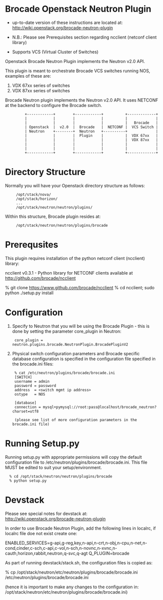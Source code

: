 Brocade Openstack Neutron Plugin
================================

* up-to-date version of these instructions are located at:
  http://wiki.openstack.org/brocade-neutron-plugin

* N.B.: Please see Prerequisites section  regarding ncclient (netconf client library)

* Supports VCS (Virtual Cluster of Switches)


Openstack Brocade Neutron Plugin implements the Neutron v2.0 API.

This plugin is meant to orchestrate Brocade VCS switches running NOS, examples of these are:

   1. VDX 67xx series of switches
   2. VDX 87xx series of switches

Brocade Neutron plugin implements the Neutron v2.0 API. It uses NETCONF at the backend
to configure the Brocade switch.

             +------------+        +------------+          +-------------+
             |            |        |            |          |             |
             |            |        |            |          |   Brocade   |
             | Openstack  |  v2.0  |  Brocade   |  NETCONF |  VCS Switch |
             | Neutron    +--------+  Neutron   +----------+             |
             |            |        |  Plugin    |          |  VDX 67xx   |
             |            |        |            |          |  VDX 87xx   |
             |            |        |            |          |             |
             |            |        |            |          |             |
             +------------+        +------------+          +-------------+


Directory Structure
===================

Normally you will have your Openstack directory structure as follows:

         /opt/stack/nova/
         /opt/stack/horizon/
         ...
         /opt/stack/neutron/neutron/plugins/

Within this structure, Brocade plugin resides at:

         /opt/stack/neutron/neutron/plugins/brocade


Prerequsites
============

This plugin requires installation of the python netconf client (ncclient) library:

ncclient v0.3.1 - Python library for NETCONF clients available at http://github.com/brocade/ncclient

  % git clone https://www.github.com/brocade/ncclient
  % cd ncclient; sudo python ./setup.py install


Configuration
=============

1. Specify to Neutron that you will be using the Brocade Plugin - this is done
by setting the parameter core_plugin in Neutron:

        core_plugin = neutron.plugins.brocade.NeutronPlugin.BrocadePluginV2

2. Physical switch configuration parameters and Brocade specific database configuration is specified in
the configuration file specified in the brocade.ini files:

        % cat /etc/neutron/plugins/brocade/brocade.ini
        [SWITCH]
        username = admin
        password = password
        address  = <switch mgmt ip address>
        ostype   = NOS

        [database]
        connection = mysql+pymysql://root:pass@localhost/brocade_neutron?charset=utf8

        (please see list of more configuration parameters in the brocade.ini file)

Running Setup.py
================

Running setup.py with appropriate permissions will copy the default configuration
file to /etc/neutron/plugins/brocade/brocade.ini. This file MUST be edited to
suit your setup/environment.

      % cd /opt/stack/neutron/neutron/plugins/brocade
      % python setup.py


Devstack
========

Please see special notes for devstack at:
http://wiki.openstack.org/brocade-neutron-plugin

In order to use Brocade Neutron Plugin, add the following lines in localrc, if localrc file doe
 not exist create one:

ENABLED_SERVICES=g-api,g-reg,key,n-api,n-crt,n-obj,n-cpu,n-net,n-cond,cinder,c-sch,c-api,c-vol,n-sch,n-novnc,n-xvnc,n-cauth,horizon,rabbit,neutron,q-svc,q-agt
Q_PLUGIN=brocade

As part of running devstack/stack.sh, the configuration files is copied as:

  % cp /opt/stack/neutron/etc/neutron/plugins/brocade/brocade.ini /etc/neutron/plugins/brocade/brocade.ini

(hence it is important to make any changes to the configuration in:
/opt/stack/neutron/etc/neutron/plugins/brocade/brocade.ini)

